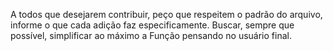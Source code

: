 A todos que desejarem contribuir, peço que respeitem o padrão do arquivo, informe o que cada adição faz especificamente.
Buscar, sempre que possível, simplificar ao máximo a Função pensando no usuário final.
